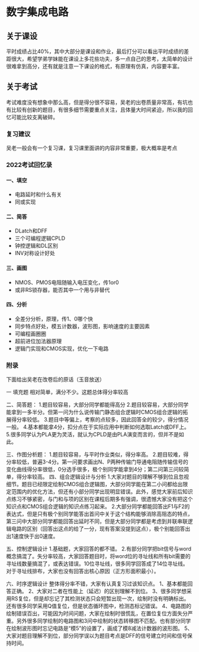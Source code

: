 # 数字集成电路
## 关于课设
平时成绩占比40%，其中大部分是课设和作业，最后打分可以看出平时成绩的差距很大，希望学弟学妹能在课设上多花些功夫，多一点自己的思考，太简单的设计很难拿到高分，还有就是注意一下课设的格式，有原理有仿真，内容要丰富。
## 关于考试
考试难度没有想象中那么高，但是得分很不容易，吴老的出卷质量非常高，有坑也有比较有创新的题目，有很多细节需要重点关注，且体量大时间紧迫，所以我的回忆可能比较支离破碎。
### 复习建议
吴老一般会有一个复习课，复习课里面讲的内容非常重要，极大概率是考点
### 2022考试回忆录
#### 一、填空
- 电路延时和什么有关
- 同或实现

#### 二、简答
- DLatch和DFF
- 三个可编程逻辑CPLD
- 钟控逻辑和DL区别
- INV对称设计好处

#### 三、画图
- NMOS、PMOS电阻随输入电压变化，传1or0
- 或非RS锁存器，能否其中一个用与非替代

#### 四、分析
- 全差分分析，原理，传1、0哪个快
- 同步特点好处，模五计数器，波形图，影响速度的主要因素
- 可编程画圈圈
- 超前进位加法器原理
- 逻辑门实现和CMOS实现，优化一下电路

### 附录
下面给出吴老在改卷后的原话（玉音放送）

一 填充题  相对简单，满分不少。这题总体得分率较高

二、简答题：
1.题目较容易，大部分同学都能得高分
2.题目较容易，大部分同学能拿到一多半分。但第一问为什么说传输门静态组合逻辑时CMOS组合逻辑的拓展得分率较低。
3.题目中等偏上，考察的点较多，因此回答全的较少，得分情况一般。
4.基本都能拿4分，扣分点在于实际应用中判断如何选取Latch或DFF上。
5.很多同学认为PLA更为灵活，就认为CPLD是由PLA演变而言的，但并不是如此。

三、作图分析题：
1.题目较容易，与平时作业类似，得分率高。
2.题目较难，得分率较低，普遍3-4分。第一问要求画出N、P两种传输门导通电阻随传输信号的变化曲线得分率很低，0分选手很多，极个别同学能拿到4分；第二问第三问较简单，得分率较高。
四、组合逻辑设计与分析
1.大家对题目的理解不够到位且忽视细节。题目已经限定绘制CMOS组合逻辑图，大部分同学能在第二小问都给出限定范围内的优化方法，但还有小部分同学出现明显错误。此外，感觉大家前后知识点练习不够紧密，与门和与项的区别在课程后期多有强调，很遗憾大家没有把这个知识点和CMOS组合逻辑的知识点练习起来。
2.大部分同学都能回答出F1与F2的表达式，但是只有极个别同学能答出首问中关于这个结构能够消除高阻态的特点，第三问中大部分同学都能回答出延时不同，但是大部分同学都是考虑到并联串联逻辑电路的区别（回答出这点的给了一分，现有答案没提到这点），极个别能回答出出1速度快于出0速度。

五、控制逻辑设计
1.基础题，大家回答的都不错。
2.有部分同学把bit信号与word概念搞混了。失分率较高，大家回答题目时，将word位的寻址线和所有bit需要的寻址线数量搞混了，或表达错误。10位寻址线，很多同学回答成了14位寻址线。对于寻址线排布，大家也没有回答出核心原因（正方形面积最小）。

六、时序逻辑设计
整体得分率不错，大家有认真复习过该知识点。
1、基本都能回答正确。
2、大家对二者在性能上（延迟）的区别理解不到位。
3、很多同学想采用RS复位，但是却忘记了其检测状态只会短暂出现一次，绘制时没有明确标出。还有很多同学采用Q值复位，但是状态循环图中，检测态标记错误。
4、电路图的绘制错误百出，可能因为时间问题，大家在绘制时很慌乱，在置位复位方面失分严重。另外很多同学绘制的电路图和3问中绘制的状态转移图不匹配。也有部分同学在绘制波形图时忘记电路是“模5”的设置了，画成了模8减法计数器的波形图。
5、大家对题目理解不到位，部分同学误以为题目考点是DFF的信号建立时间和信号保持时间。

